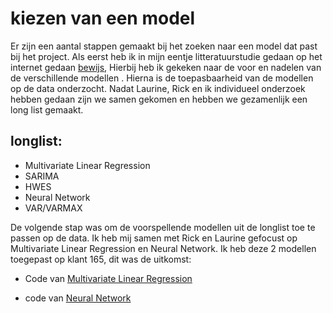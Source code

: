 # kiezen van een model

Er zijn een aantal stappen gemaakt bij het zoeken naar een model dat past bij het project. Als eerst heb ik in mijn eentje litteratuurstudie gedaan op het internet gedaan [bewijs](https://trello.com/c/IpyjbMXy/120-orientatie-tijdreeks-modellen), Hierbij heb ik gekeken naar de voor en nadelen van de verschillende modellen . Hierna is de toepasbaarheid van de modellen op de data onderzocht. Nadat Laurine, Rick en ik individueel onderzoek hebben gedaan zijn we samen gekomen en hebben we gezamenlijk een long list gemaakt.

## longlist:
*	Multivariate Linear Regression
*	SARIMA
*	HWES
*	Neural Network
*	VAR/VARMAX

De volgende stap was om de voorspellende modellen uit de longlist toe te passen op de data. Ik heb mij samen met Rick en Laurine gefocust op Multivariate Linear Regression en Neural Network. Ik heb deze 2 modellen toegepast op klant 165, dit was de uitkomst:

* Code van [Multivariate Linear Regression]( https://github.com/idrissbensaga/-AppliedDataScience/blob/main/Python%20Notebooks/Klant%20165%20MVLR%20model%202.0%20(1).ipynb)

* code van [Neural Network]( https://github.com/idrissbensaga/-AppliedDataScience/blob/main/Python%20Notebooks/Neurale%20netwerken%20klant%20165.ipynb)

